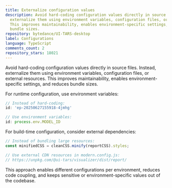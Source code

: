 ```yaml
---
title: Externalize configuration values
description: Avoid hard-coding configuration values directly in source files. Instead,
  externalize them using environment variables, configuration files, or external resources.
  This improves maintainability, enables environment-specific settings, and reduces
  bundle sizes.
repository: bytedance/UI-TARS-desktop
label: Configurations
language: TypeScript
comments_count: 2
repository_stars: 18021
---
```


Avoid hard-coding configuration values directly in source files. Instead, externalize them using environment variables, configuration files, or external resources. This improves maintainability, enables environment-specific settings, and reduces bundle sizes.

For runtime configuration, use environment variables:
```typescript
// Instead of hard-coding:
id: 'ep-20250627155918-4jmhg'

// Use environment variables:
id: process.env.MODEL_ID
```

For build-time configuration, consider external dependencies:
```typescript
// Instead of bundling large resources:
const minifiedCSS = cleanCSS.minify(reportCSS).styles;

// Use external CDN resources in modern.config.js:
// https://unpkg.com/@ui-tars/visualizer/dist/report/
```

This approach enables different configurations per environment, reduces code coupling, and keeps sensitive or environment-specific values out of the codebase.